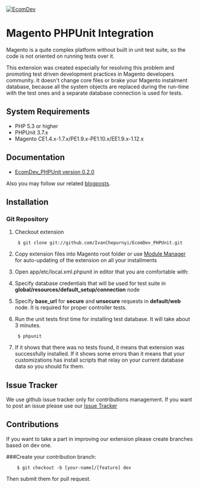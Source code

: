 <a href="http://www.ecomdev.org/services/magento-development?utm_source=github&utm_medium=logo&utm_campaign=github">![EcomDev](http://www.ecomdev.org/wp-content/themes/ecomdev/images/logo.png)</a>

Magento PHPUnit Integration
===========================

Magento is a quite complex platform without built in unit test suite, so the code is not oriented on running tests over it.

This extension was created especially for resolving this problem and promoting test driven development practices in Magento developers community. It doesn't change core files or brake your Magento instalment database, because all the system objects are replaced during the run-time with the test ones and a separate database connection is used for tests.

System Requirements
-------------------
* PHP 5.3 or higher
* PHPUnit 3.7.x
* Magento CE1.4.x-1.7.x/PE1.9.x-PE1.10.x/EE1.9.x-1.12.x

Documentation
-------------

* [EcomDev_PHPUnit version 0.2.0](http://www.ecomdev.org/wp-content/uploads/2011/05/EcomDev_PHPUnit-0.2.0-Manual.pdf)

Also you may follow our related [blogposts](http://www.ecomdev.org/tag/phpunit).

Installation
------------


### Git Repository

1. Checkout extension

        $ git clone git://github.com/IvanChepurnyi/EcomDev_PHPUnit.git

2. Copy extension files into Magento root folder or use [Module Manager](https://github.com/colinmollenhour/modman) for auto-updating of the extension on all your installments

3. Open app/etc/local.xml.phpunit in editor that you are comfortable with:

 1. Specify database credentials that will be used for test suite in
**global/resources/default_setup/connection** node

 2. Specify **base_url** for **secure** and **unsecure** requests in **default/web** node. It is
required for proper controller tests.

4. Run the unit tests first time for installing test database. It will take about 3 minutes.

        $ phpunit

5. If it shows that there was no tests found, it means that extension was successfully
installed. If it shows some errors than it means that your customizations has install
scripts that relay on your current database data so you should fix them.


Issue Tracker
-------------
We use github issue tracker only for contributions management. If you want to post an issue please use our [Issue Tracker](http://project.ecomdev.org/projects/mage-unit)

Contributions
-------------

If you want to take a part in improving our extension please create branches based on dev one. 

###Create your contribution branch: 
   
        $ git checkout -b [your-name]/[feature] dev


Then submit them for pull request. 
